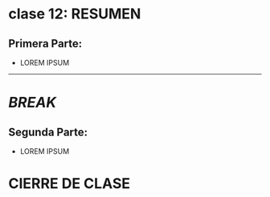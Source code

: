 # clase 12: RESUMEN

## Primera Parte: 

- LOREM IPSUM

---
# *BREAK*

## Segunda Parte:

- LOREM IPSUM

# CIERRE DE CLASE

